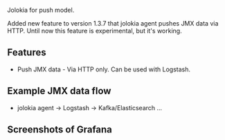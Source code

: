 Jolokia for push model.

Added new feature to version 1.3.7 that jolokia agent pushes JMX data via HTTP.
Until now this feature is experimental, but it's working.

## Features
* Push JMX data - Via HTTP only. Can be used with Logstash.

## Example JMX data flow
* jolokia agent -> Logstash -> Kafka/Elasticsearch ...

## Screenshots of Grafana

